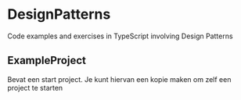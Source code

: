# DesignPatterns
Code examples and exercises in TypeScript involving Design Patterns 

## ExampleProject
Bevat een start project. Je kunt hiervan een kopie maken om zelf een project te starten
